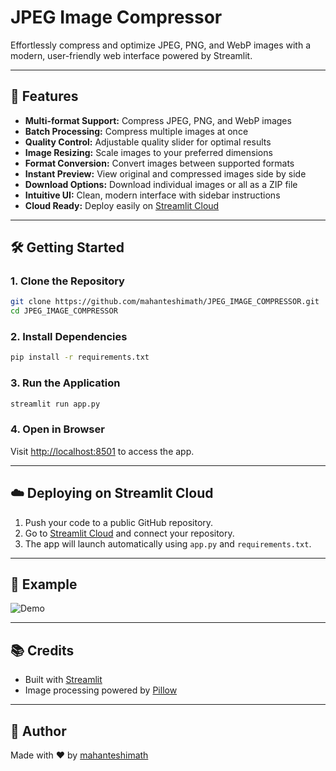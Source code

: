 

# JPEG Image Compressor

Effortlessly compress and optimize JPEG, PNG, and WebP images with a modern, user-friendly web interface powered by Streamlit.

---

## 🚀 Features

- **Multi-format Support:** Compress JPEG, PNG, and WebP images
- **Batch Processing:** Compress multiple images at once
- **Quality Control:** Adjustable quality slider for optimal results
- **Image Resizing:** Scale images to your preferred dimensions
- **Format Conversion:** Convert images between supported formats
- **Instant Preview:** View original and compressed images side by side
- **Download Options:** Download individual images or all as a ZIP file
- **Intuitive UI:** Clean, modern interface with sidebar instructions
- **Cloud Ready:** Deploy easily on [Streamlit Cloud](https://streamlit.io/cloud)

---

## 🛠️ Getting Started

### 1. Clone the Repository

```bash
git clone https://github.com/mahanteshimath/JPEG_IMAGE_COMPRESSOR.git
cd JPEG_IMAGE_COMPRESSOR
```

### 2. Install Dependencies

```bash
pip install -r requirements.txt
```

### 3. Run the Application

```bash
streamlit run app.py
```

### 4. Open in Browser

Visit [http://localhost:8501](http://localhost:8501) to access the app.

---

## ☁️ Deploying on Streamlit Cloud

1. Push your code to a public GitHub repository.
2. Go to [Streamlit Cloud](https://streamlit.io/cloud) and connect your repository.
3. The app will launch automatically using `app.py` and `requirements.txt`.

---

## 📸 Example

![Demo](https://github.com/mahanteshimath/JPEG_IMAGE_COMPRESSOR/raw/main/demo.gif)

---

## 📚 Credits

- Built with [Streamlit](https://streamlit.io/)
- Image processing powered by [Pillow](https://python-pillow.org/)

---

## 👤 Author

Made with ❤️ by [mahanteshimath](https://github.com/mahanteshimath)
